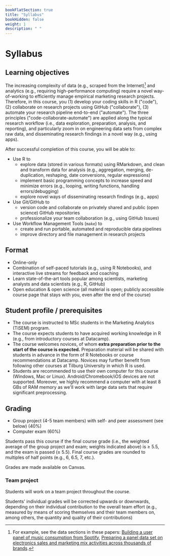 ```yaml
---
bookFlatSection: true
title: "Syllabus"
bookHidden: false
weight: 1
description: " "
---
```

# Syllabus


## Learning objectives

The increasing complexity of data (e.g., scraped from the Internet)[^1] and analytics (e.g., requiring high-performance computing) require a novel way-of-working to efficiently manage empirical marketing research projects. Therefore, in this course, you (1) develop your coding skills in R ("code"), (2) collaborate on research projects using GitHub ("collaborate"), (3) automate your research pipeline end-to-end ("automate"). The three principles ("code-collaborate-automate") are applied along the typical research workflow (i.e., data exploration, preparation, analysis, and reporting), and particularly zoom in on engineering data sets from complex raw data, and disseminating research findings in a novel way (e.g., using apps).

[^1]: For example, see the data sections in these papers: [Building a user panel of music consumption from Spotify](http://tiu.nu/spotify), [Preparing a panel data set on electronics sales and marketing mix activities across thousands of brands](https://research.tilburguniversity.edu/en/publications/universality-or-differences-in-marketing-elasticities-in-emerging).

After successful completion of this course, you will be able to:

- Use R to
  - explore data (stored in various formats) using RMarkdown, and clean and transform data for analysis (e.g., aggregation, merging, de-duplication, reshaping, date conversions, regular expressions)
  - implement basic programming concepts to increase speed and minimize errors (e.g., looping, writing functions, handling errors/debugging)
  - explore novel ways of disseminating research findings (e.g., apps)
- Use Git/GitHub to
  - version code and collaborate on privately shared and public (open science) GitHub repositories
  - professionalize your team collaboration (e.g., using GitHub Issues)
- Use Workflow Management Tools (`make`) to
  - create and run portable, automated and reproducible data pipelines
  - improve directory and file management in research projects

<!--- Document and archive final data sets, and learn how to make them available for public (re)use
- Professionalize your collaboration in teams using state-of-the-art frameworks (e.g., Scrum)
- Automate
  -
- Scale up
  - Familiarize yourself with cloud computing
  - Store and manage data using file-based systems and databases-->

## Format

- Online-only
- Combination of self-paced tutorials (e.g., using R Notebooks), and interactive live streams for feedback and coaching
- Learn state-of-the-art tools popular among scientists, marketing analysts and data scientists (e.g., R, GitHub)
- Open education & open science (all material is open; publicly accessible course page that stays with you, even after the end of the course)

<!--- Prepare for life-long learning (Open education (publicly accessible course page, copy-pasting code snippets and examples, starting projects with workflow templates)
- Life-long learning (course material will stay with you indefinitely
-->
<!--- Interactive, immersive and student-centred: live coding, working with real data sets <!--debates, -->
<!--, simulations, hackathon-->
<!-- work on VMs on AWS, code in SQL and R, compete on Kaggle, or work on own computer--; Coding Dojo student-=led analysis; while sharing screens-->

## Student profile / prerequisites

- The course is instructed to MSc students in the Marketing Analytics (TiSEM) program.
- The course expects students to have acquired working knowledge in R (e.g., from introductory courses at Datacamp).
- The course welcomes novices, of whom __extra preparation prior to the start of the course is expected.__ Preparation material will be shared with students in advance in the form of R Notebooks or course recommendations at Datacamp. Novices may further benefit from following other courses at Tilburg University in which R is used.
- Students are recommended to use their own computer for this course (Windows, Mac or Linux). Android/Chromebook/iOS devices are not supported. Moreover, we highly recommend a computer with at least 8 GBs of RAM memory as we'll work with large data sets that require significant preprocessing.



<!--  - Project management on GitHub (versioning, issue management, collaboration)
<!-- plugin R for using Git -->
<!--  - Advanced file I/O: Data formats (e.g., CSV, JSON), systems (e.g., file-based, structured and unstructured databases), and local vs. remote architectures-->
<!--  - Data pipelines
  - Automation using `make`
  - Command-line scripting
--><!-- by producing log files and diagnostic tables and figures
<!--      - Logging into audit txt files
      - Generation of Latex and Word output
      - Report preparation in latex/Overleaf

      - Assess data quality by means of log files and automatically generated tables and figures

(e.g., command-line scripting, automation using `make`)


- Store and manage structured and unstructured data in file-based systems and databases


structured (e.g., CSV, XLSX) and unstructured (e.g., JSON) raw data from multiple sources (e.g., files, databases) for further processing

's `data.table` and `dplyr`


<!--panel data vs cross sectioneel; pair-wise; unit-of-analysis -->

<!-- exercises suggested by roy:

1) this is what i want as an output; this is the input. Do it
2) this is code that doesn't work; fix it so that I can get what I want to get.


-->
<!-- Basic R:
- load packages
- ...
-->

<!--  - Externally (EC2, launching instances, manage HPC code)
Work on VMs on AWS, code in SQL and R, compete on Kaggle, or work on own computer--; Coding Dojo student-=led analysis; while sharing screens-->
<!--
  - Logging/monitoring
    - Dynamic output:
      - Shiny
      - NodeJS/dynamic graphs
--><!--, work on virtual machines on AWS EC2, and write basic code in SQL-->

<!--, MySQL, MongoDB and Amazon Web Services (AWS) EC2 and S3-->

## Grading

- Group project (4-5 team members) with self- and peer assessment (see below) (40%)
- Computer exam (60%)

Students pass this course if the final course grade (i.e., the weighted average of the group project and exam; weights indicated above) is ≥ 5.5, and the exam is passed (≥ 5.5). Final course grades are rounded to multiples of half points (e.g., 6, 6.5, 7, etc.).

Grades are made available on Canvas.

### Team project

Students will work on a team project throughout the course.

Students' individual grades will be corrected upwards or downwards, depending on their individual contribution to the overall team effort (e.g., measured by means of scoring themselves and their team members on, among others, the quantity and quality of their contributions)

<!--
- their individual contribution to the overall team effort (measured by means of scoring themselves and their team members on, among others, the quantity and quality of their contributions), and
- students' individual investment in developing the technical skills required to contribute meaningfully to the project (measured by means of students' individual submissions of answers to the tutorials/data challenges).

-->



<!--
{{< hint info >}}
__Calculation of individual grades from team grades__

1. Students score themselves and other team members on the following questions (answered on a scale between 1 = lowest, and 5 = highest)
  - How was the pro-active attitude of the student?
  - How was the student as a team player?
  - How was the quantity of the contribution (e.g., time, energy) of the student?
  - How was the quality of the contribution of the student?
  - How was the quality of feedback to team members given by the student?

2. Compute average score from (1) for each student within a team, across all questions. ("How did team members rate the focal student?")

3. Compute average team effort score, by averaging (within each team) the scores obtained in (2). ("What was the overall team effort?")

4. Compute students' self- and peer assessment score (`SPAscore`), by dividing each student's score by the team average. ("How did the student perform, relative to the overall team effort?"

5. Multiply the `SPAscore` by 1.05 if the focal student has provided proof of skill investment (at least three submissions on Canvas).

6. Correct team grades using the following formula:

      {{< katex display >}}
      finalgrade = w * teamgrade + (1-w) * SPAscore * teamgrade
      {{< /katex >}}

  where w is set to .8, weighting individual performance against a team's overall performance.


{{< /hint >}}

-->
